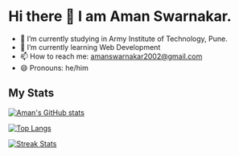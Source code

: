 # Hi there 👋 I am Aman Swarnakar.

- 🔭 I’m currently studying in Army Institute of Technology, Pune.
- 🌱 I’m currently learning Web Development
- 📫 How to reach me: amanswarnakar2002@gmail.com
- 😄 Pronouns: he/him


## My Stats
[![Aman's GitHub stats](https://github-readme-stats.vercel.app/api?username=amanswarnakar)](https://github.com/amanswarnakar)

[![Top Langs](https://github-readme-stats.vercel.app/api/top-langs/?username=amanswarnakar&layout=compact)](https://github.com/amanswarnakar)

[![Streak Stats](https://github-readme-streak-stats.herokuapp.com/?user=amanswarnakar)](https://github.com/amanswarnakar)
